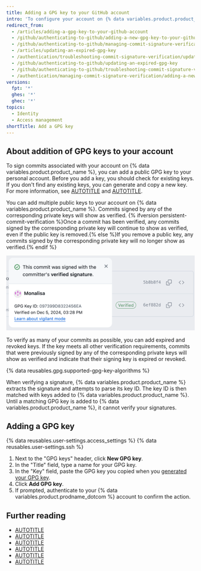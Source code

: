 ```yaml
---
title: Adding a GPG key to your GitHub account
intro: 'To configure your account on {% data variables.product.product_name %} to use your new (or existing) GPG key, you''ll also need to add the key to your account.'
redirect_from:
  - /articles/adding-a-gpg-key-to-your-github-account
  - /github/authenticating-to-github/adding-a-new-gpg-key-to-your-github-account
  - /github/authenticating-to-github/managing-commit-signature-verification/adding-a-new-gpg-key-to-your-github-account
  - /articles/updating-an-expired-gpg-key
  - /authentication/troubleshooting-commit-signature-verification/updating-an-expired-gpg-key
  - /github/authenticating-to-github/updating-an-expired-gpg-key
  - /github/authenticating-to-github/troubleshooting-commit-signature-verification/updating-an-expired-gpg-key
  - /authentication/managing-commit-signature-verification/adding-a-new-gpg-key-to-your-github-account
versions:
  fpt: '*'
  ghes: '*'
  ghec: '*'
topics:
  - Identity
  - Access management
shortTitle: Add a GPG key
---
```


## About addition of GPG keys to your account

To sign commits associated with your account on {% data variables.product.product_name %}, you can add a public GPG key to your personal account. Before you add a key, you should check for existing keys. If you don't find any existing keys, you can generate and copy a new key. For more information, see [AUTOTITLE](/authentication/managing-commit-signature-verification/checking-for-existing-gpg-keys) and [AUTOTITLE](/authentication/managing-commit-signature-verification/generating-a-new-gpg-key).

You can add multiple public keys to your account on {% data variables.product.product_name %}. Commits signed by any of the corresponding private keys will show as verified. {% ifversion persistent-commit-verification %}Once a commit has been verified, any commits signed by the corresponding private key will continue to show as verified, even if the public key is removed.{% else %}If you remove a public key, any commits signed by the corresponding private key will no longer show as verified.{% endif %}

![Screenshot of a list of commits. One commit is marked as "Verified." A dropdown shows the commit was signed and when it was signed.](/assets/images/help/settings/verified-persistent-commit.png)

To verify as many of your commits as possible, you can add expired and revoked keys. If the key meets all other verification requirements, commits that were previously signed by any of the corresponding private keys will show as verified and indicate that their signing key is expired or revoked.

{% data reusables.gpg.supported-gpg-key-algorithms %}

When verifying a signature, {% data variables.product.product_name %} extracts the signature and attempts to parse its key ID. The key ID is then matched with keys added to {% data variables.product.product_name %}. Until a matching GPG key is added to {% data variables.product.product_name %}, it cannot verify your signatures.

## Adding a GPG key

{% data reusables.user-settings.access_settings %}
{% data reusables.user-settings.ssh %}
1. Next to the "GPG keys" header, click **New GPG key**.
1. In the "Title" field, type a name for your GPG key.
1. In the "Key" field, paste the GPG key you copied when you [generated your GPG key](/authentication/managing-commit-signature-verification/generating-a-new-gpg-key).
1. Click **Add GPG key**.
1. If prompted, authenticate to your {% data variables.product.prodname_dotcom %} account to confirm the action.

## Further reading

* [AUTOTITLE](/authentication/managing-commit-signature-verification/checking-for-existing-gpg-keys)
* [AUTOTITLE](/authentication/managing-commit-signature-verification/generating-a-new-gpg-key)
* [AUTOTITLE](/authentication/managing-commit-signature-verification/telling-git-about-your-signing-key)
* [AUTOTITLE](/authentication/managing-commit-signature-verification/associating-an-email-with-your-gpg-key)
* [AUTOTITLE](/authentication/managing-commit-signature-verification/signing-commits)
* [AUTOTITLE](/authentication/managing-commit-signature-verification/about-commit-signature-verification)
